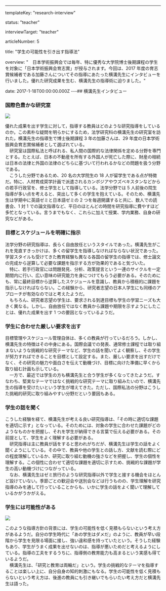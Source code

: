 ---

templateKey: "research-interview"

status: "teacher"

interviewTarget: "teacher"

articleNumber: 5

title: "学生の可能性を引き出す指導法"

overview: "　日本学術振興会では毎年、特に優秀な大学院博士後期課程の学生を対象に「日本学術振興会育志賞」が授与されます。今回は、2017 年度の育志賞候補者である加藤さんについてその指導にあたった横溝先生にインタビューを行いました。優れた研究成果を生む、横溝先生の指導術に迫りました。"

date: 2017-1-18T00:00:00.000Z
---## 横溝先生インタビュー

### 国際色豊かな研究室

![](/img/research/05/yokomizo_interview.png)

優れた成果を出す学生に対して，指導する教員はどのような研究指導をしているのか。この素朴な疑問を明らかにするため，法学研究科の横溝先生の研究室を訪れた。横溝先生の指導生で博士後期課程 3 年の加藤さんは、29 年度の日本学術振興会育志賞候補者として選ばれている。  
　研究室は国際私法と呼ばれる、私人間の国際的な法律関係を定める分野を専門とする。たとえば、日本の不動産を所有する外国人が死亡した際に、財産の相続は日本の法律と外国の法律のどちらに基づいて行われるかなどの問題を扱う分野である。  
　こうした分野であるため、20 名の大学院生の 18 人が留学生である点が特徴だ。特に、人材育成奨学計画で派遣されるカンボジアやウズベキスタンなどからの若手行政官を、修士学生として指導している。法学分野では 5 人前後の院生指導が多い点を考えると、突出して多くの学生を抱えている。そのため、横溝先生は学期中に英語ゼミと日本語ゼミの 2 つを毎週開講すると共に、数人での読書会、1 対 1 での論文指導など、平日のほとんどの時間を研究指導に費やすほど多忙となっている。言うまでもなく、これらに加えて授業、学内業務、自身の研究などがある。

### 目標とスケジュールを明確に指示

法学分野の研究指導は、長らく自由放任というスタイルであった。横溝先生がこれを見直すきっかけは、多くの留学生を指導しなければならない状況であった。学習スタイルも受けてきた教育経験も異なる各国の留学生の指導では、修士論文の完成から逆算して必要な課題を指示する方が効果的であると気づいた。  
　特に、若手行政官には問題発見、分析、政策提言という一連のサイクルを一定期間内に行い、広い意味の研究能力を身につけてもらう必要がある。そのためにも、常に最終目標から逆算したスケジュールを意識し、教員から積極的に課題を指示しなければならない。この経験から、研究者志望の日本人学生にも同様のアプローチが有効なのではと考えたようだ。  
　もちろん、研究者志望の学生は、要求される到達目標も学生の学習ニーズも大きく異なる。しかし、自由放任ではなく教員から課題や期限を示すようにしたことは、優れた成果を出す 1 つの要因となっているようだ。

### 学生に合わせた厳しい要求を出す

目標管理やスケジュール管理自体は、多くの教員が行っているだろう。しかし、横溝先生の特徴はその中身にある。国際会議での発表、通常修士課程では取り組まないような挑戦的な研究テーマなど、学生の話を聞いてよく観察し、その学生が努力すればできることを目標として設定する。また、厳しい要求を出すだけでなく、その研究の魅力や面白さを伝えて動機づけ、目標に向けた準備に早くから取り組む計画も示している。  
　一方で、最近では学生の方も横溝先生と合う学生が多くなってきたようだ。すなわち、堅実なテーマではなく挑戦的な研究テーマに取り組みたいので、横溝先生の指導を受けたいという学生が増えてきた。ただし、国際私法の分野はこうした挑戦的研究に取り組みやすい分野だという要因もある。

### 学生の話を聞く

こうした経験を経て、横溝先生が考える良い研究指導は、「その時に適切な課題を適切に示す」となっている。そのためには、対象の学生に合わせた課題がどのようなものかを把握し、それを学生が納得できる言葉で伝える必要がある。その前提として、学生をよく理解する必要がある。  
　研究指導は主に教員が話をすると思われがちだが、横溝先生は学生の話をよく聞くようにしている。その中で、教員や他の学生との話し方、文献を読む際にどの程度理解しているか、研究に取り組む動機の強さなどを把握し、学生の個性を理解する。この個性に合わせて適切な課題を適切に示すため、挑戦的な課題が学生の高い動機づけにつながっている。  
　なお、横溝先生はゼミ旅行のような研究指導以外で学生と接する機会をほとんど設けていない。季節ごとの歓迎会や送別会などは行うものの、学生理解を研究指導のみを通して行っていることからも、いかに学生の話をよく聞いて理解しているかがうかがえる。

### 学生には可能性がある

![](/img/research/05/yokomizo_interview_2.png)

このような指導方針の背景には、学生の可能性を低く見積もらないという考え方があるようだ。自分の学生時代に「あの学生はダメだ」のように、教員が早い段階から学生を見限る場面に接し、強い違和感を持っていたという。そうした経験もあり、学生がうまく成果を出せないのは、指導が悪いためだと考えるようにしている。指導の工夫をするうちに、指導側の教育能力も高まるという実感も得ているようだ。  
　横溝先生は、「研究と教育は両輪だ」という。学生の挑戦的なテーマを指導することは楽しい上に、自分自身の知的刺激にもなる。学生の可能性を低く見積もらないという考え方は、後進の教員にも引き継いでもらいたい考え方だと横溝先生は語った。
